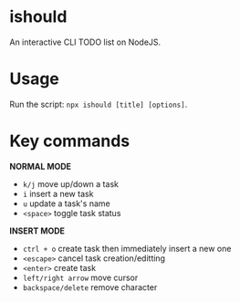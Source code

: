 # ishould
An interactive CLI TODO list on NodeJS.

# Usage
Run the script: `npx ishould [title] [options]`.

# Key commands
**NORMAL MODE**
- `k/j` move up/down a task
- `i` insert a new task
- `u` update a task's name
- `<space>` toggle task status

**INSERT MODE**
- `ctrl + o` create task then immediately insert a new one
- `<escape>` cancel task creation/editting
- `<enter>` create task
- `left/right arrow` move cursor
- `backspace/delete` remove character
